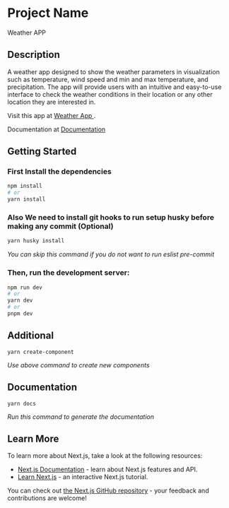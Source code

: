 # Project Name

Weather APP

## Description

A weather app designed to show the weather parameters in visualization such as temperature, wind speed and min and max temperature, and precipitation. The app will provide users with an intuitive and easy-to-use interface to check the weather conditions in their location or any other location they are interested in.

Visit this app at [Weather App ](https://main.d1ykl8j6iq4p6m.amplifyapp.com/).

Documentation at [Documentation](https://main--sparkling-begonia-e55a64.netlify.app/index.html)

## Getting Started

### First Install the dependencies

```bash
npm install
# or
yarn install
```

### Also We need to install git hooks to run setup husky before making any commit (Optional)

```bash
yarn husky install
```

_You can skip this command if you do not want to run eslist pre-commit_

### Then, run the development server:

```bash
npm run dev
# or
yarn dev
# or
pnpm dev
```

## Additional

```
yarn create-component
```

_Use above command to create new components_

## Documentation

```
yarn docs
```

_Run this command to generate the documentation_

## Learn More

To learn more about Next.js, take a look at the following resources:

- [Next.js Documentation](https://nextjs.org/docs) - learn about Next.js features and API.
- [Learn Next.js](https://nextjs.org/learn) - an interactive Next.js tutorial.

You can check out [the Next.js GitHub repository](https://github.com/vercel/next.js/) - your feedback and contributions are welcome!
